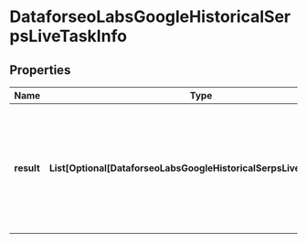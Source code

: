 # DataforseoLabsGoogleHistoricalSerpsLiveTaskInfo


## Properties

| Name | Type | Description | Notes |
|------------ | ------------- | ------------- | -------------|
**result** | **List[Optional[DataforseoLabsGoogleHistoricalSerpsLiveResultInfo]]** | array of results<br>the array includes objects with SERPs for each month within the specified time frame |[optional]|